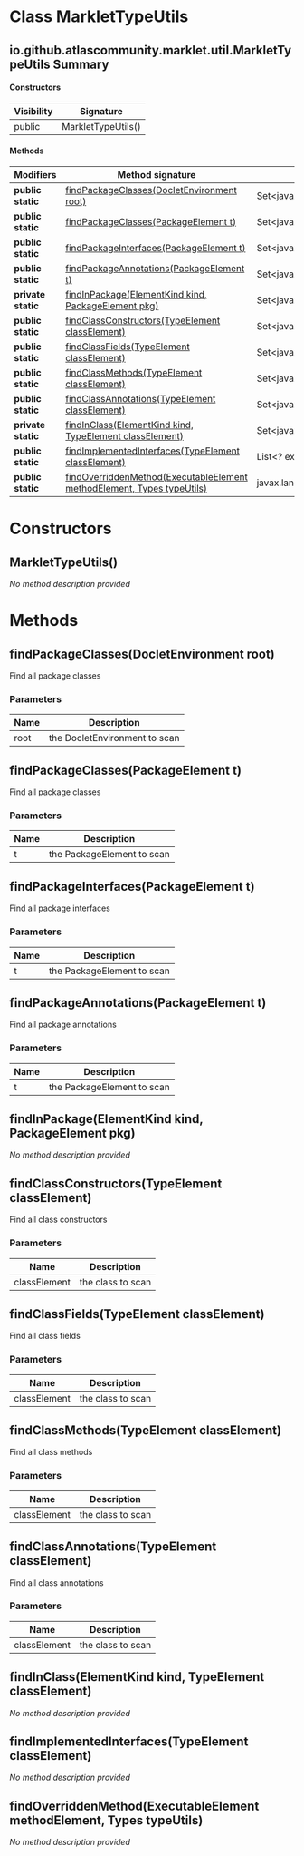 Class MarkletTypeUtils
======================


io.github.atlascommunity.marklet.util.MarkletTypeUtils Summary
-------
#### Constructors
| Visibility | Signature          |
| ---------- | ------------------ |
| public     | MarkletTypeUtils() |
#### Methods
| Modifiers          | Method signature                                                                                                                               | Return type                                      |
| ------------------ | ---------------------------------------------------------------------------------------------------------------------------------------------- | ------------------------------------------------ |
| **public static**  | [findPackageClasses(DocletEnvironment root)](#findpackageclassesdocletenvironment-root)                                                        | Set<javax.lang.model.element.TypeElement>        |
| **public static**  | [findPackageClasses(PackageElement t)](#findpackageclassespackageelement-t)                                                                    | Set<javax.lang.model.element.TypeElement>        |
| **public static**  | [findPackageInterfaces(PackageElement t)](#findpackageinterfacespackageelement-t)                                                              | Set<javax.lang.model.element.TypeElement>        |
| **public static**  | [findPackageAnnotations(PackageElement t)](#findpackageannotationspackageelement-t)                                                            | Set<javax.lang.model.element.TypeElement>        |
| **private static** | [findInPackage(ElementKind kind, PackageElement pkg)](#findinpackageelementkind-kind-packageelement-pkg)                                       | Set<javax.lang.model.element.Element>            |
| **public static**  | [findClassConstructors(TypeElement classElement)](#findclassconstructorstypeelement-classelement)                                              | Set<javax.lang.model.element.ExecutableElement>  |
| **public static**  | [findClassFields(TypeElement classElement)](#findclassfieldstypeelement-classelement)                                                          | Set<javax.lang.model.element.VariableElement>    |
| **public static**  | [findClassMethods(TypeElement classElement)](#findclassmethodstypeelement-classelement)                                                        | Set<javax.lang.model.element.ExecutableElement>  |
| **public static**  | [findClassAnnotations(TypeElement classElement)](#findclassannotationstypeelement-classelement)                                                | Set<javax.lang.model.element.Element>            |
| **private static** | [findInClass(ElementKind kind, TypeElement classElement)](#findinclasselementkind-kind-typeelement-classelement)                               | Set<javax.lang.model.element.Element>            |
| **public static**  | [findImplementedInterfaces(TypeElement classElement)](#findimplementedinterfacestypeelement-classelement)                                      | List<? extends javax.lang.model.type.TypeMirror> |
| **public static**  | [findOverriddenMethod(ExecutableElement methodElement, Types typeUtils)](#findoverriddenmethodexecutableelement-methodelement-types-typeutils) | javax.lang.model.element.ExecutableElement       |

Constructors
============
MarkletTypeUtils()
------------------
*No method description provided*


Methods
=======
findPackageClasses(DocletEnvironment root)
------------------------------------------
Find all package classes

### Parameters

| Name | Description                   |
| ---- | ----------------------------- |
| root | the DocletEnvironment to scan |


findPackageClasses(PackageElement t)
------------------------------------
Find all package classes

### Parameters

| Name | Description                |
| ---- | -------------------------- |
| t    | the PackageElement to scan |


findPackageInterfaces(PackageElement t)
---------------------------------------
Find all package interfaces

### Parameters

| Name | Description                |
| ---- | -------------------------- |
| t    | the PackageElement to scan |


findPackageAnnotations(PackageElement t)
----------------------------------------
Find all package annotations

### Parameters

| Name | Description                |
| ---- | -------------------------- |
| t    | the PackageElement to scan |


findInPackage(ElementKind kind, PackageElement pkg)
---------------------------------------------------
*No method description provided*


findClassConstructors(TypeElement classElement)
-----------------------------------------------
Find all class constructors

### Parameters

| Name         | Description       |
| ------------ | ----------------- |
| classElement | the class to scan |


findClassFields(TypeElement classElement)
-----------------------------------------
Find all class fields

### Parameters

| Name         | Description       |
| ------------ | ----------------- |
| classElement | the class to scan |


findClassMethods(TypeElement classElement)
------------------------------------------
Find all class methods

### Parameters

| Name         | Description       |
| ------------ | ----------------- |
| classElement | the class to scan |


findClassAnnotations(TypeElement classElement)
----------------------------------------------
Find all class annotations

### Parameters

| Name         | Description       |
| ------------ | ----------------- |
| classElement | the class to scan |


findInClass(ElementKind kind, TypeElement classElement)
-------------------------------------------------------
*No method description provided*


findImplementedInterfaces(TypeElement classElement)
---------------------------------------------------
*No method description provided*


findOverriddenMethod(ExecutableElement methodElement, Types typeUtils)
----------------------------------------------------------------------
*No method description provided*


